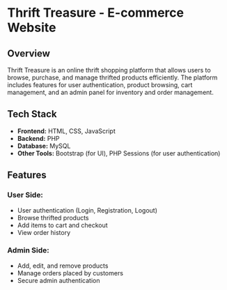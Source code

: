 # Thrift Treasure - E-commerce Website

## Overview
Thrift Treasure is an online thrift shopping platform that allows users to browse, purchase, and manage thrifted products efficiently. The platform includes features for user authentication, product browsing, cart management, and an admin panel for inventory and order management.

## Tech Stack
- **Frontend:** HTML, CSS, JavaScript
- **Backend:** PHP
- **Database:** MySQL
- **Other Tools:** Bootstrap (for UI), PHP Sessions (for user authentication)

## Features
### User Side:
- User authentication (Login, Registration, Logout)
- Browse thrifted products
- Add items to cart and checkout
- View order history

### Admin Side:
- Add, edit, and remove products
- Manage orders placed by customers
- Secure admin authentication
